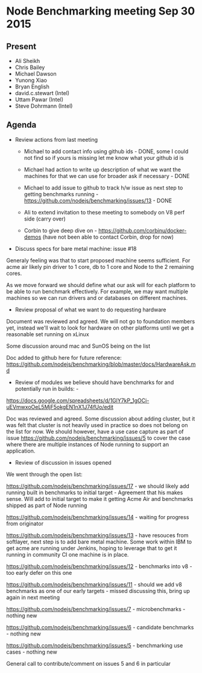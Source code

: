 # Node Benchmarking meeting Sep 30 2015

## Present

+ Ali Sheikh 
+ Chris Bailey 
+ Michael Dawson 
+ Yunong Xiao  
+ Bryan English 
+ david.c.stewart (Intel) 
+ Uttam Pawar (Intel) 
+ Steve Dohrmann (Intel) 

## Agenda

+ Review actions from last meeting

  + Michael to add contact info using github ids - DONE, some I could not find so if yours is missing let me know what your github id is

  + Michael had action to write up description of what we want the machines for that we can use for broader ask if necessary - DONE
  + Michael to add issue to github to track h/w issue as next step to getting benchmarks running - https://github.com/nodejs/benchmarking/issues/13 - DONE
  + Ali to extend invitation to these meeting to somebody on V8 perf side (carry over)
  + Corbin to give deep dive on - https://github.com/corbinu/docker-demos (have not been able to contact Corbin, drop for now)

+ Discuss specs for bare metal machine: issue #18

Generaly feeling was that to start proposed machine seems sufficient.  For acme air likely pin driver to 1 core, db to 1 core and Node to the 2 remaining cores.

As we move forward we should define what our ask will for each platform to be able to run benchmark effectively.  For example, we may want multiple machines so we can run drivers and or databases on different machines.

+ Review proposal of what we want to do requesting hardware 

Document was reviewed and agreed.
We will not go to foundation members yet, instead we'll wait to look for hardware on other platforms until we get a reasonable set running on xLinux

Some discussion around mac and SunOS being on the list

Doc added to github here for future reference: https://github.com/nodejs/benchmarking/blob/master/docs/HardwareAsk.md
 
+ Review of modules we believe should have benchmarks for and potentially run in builds: -

https://docs.google.com/spreadsheets/d/1GlY7kP_1gOCi-uEVmwxoOeL5MjF5okgEN1nX1J74fUo/edit

Doc was reviewed and agreed. Some discussion about adding cluster, but it was felt that cluster is not heavily used in practice so does not belong on the list for now.  We should however, have a use case capture as part of issue https://github.com/nodejs/benchmarking/issues/5 to cover the case where there are multiple instances of Node running to support an application.

+ Review of discussion in issues opened 

We went through the open list: 


https://github.com/nodejs/benchmarking/issues/17 - we should likely add running built in benchmarks to initial target - Agreement that his makes sense.  Will add to initial target to make it getting Acme Air and benchmarks shipped as part of Node running

https://github.com/nodejs/benchmarking/issues/14 - waiting for progress from originator

https://github.com/nodejs/benchmarking/issues/13 - have resouces from softlayer, next step is to add bare metal machine.  Some work within IBM to get acme are running under Jenkins, hoping to leverage that to get it running in community CI one machine is in place.

https://github.com/nodejs/benchmarking/issues/12 - benchmarks into v8 - too early defer on this one

https://github.com/nodejs/benchmarking/issues/11 - should we add v8 benchmarks as one of our early targets  - missed discussing this, bring up again in next meeting

https://github.com/nodejs/benchmarking/issues/7 - microbenchmarks - nothing new 

https://github.com/nodejs/benchmarking/issues/6 - candidate benchmarks  - nothing new

https://github.com/nodejs/benchmarking/issues/5 - benchmarking use cases - nothing new

General call to contribute/comment on issues 5 and 6 in particular


